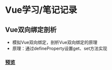# Vue学习/笔记记录
## Vue双向绑定剖析
* 模拟Vue双向绑定，剖析Vue双向绑定的原理
* 原理：通过defineProperty设置get、set方法实现
### [预览](https://vivienchumei.github.io/Vue-Record/Vue双向绑定剖析/双向绑定.html) 
